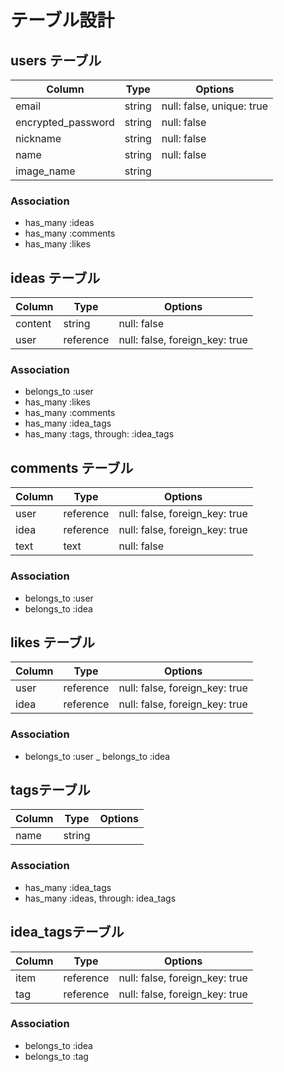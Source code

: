 # テーブル設計

## users テーブル

| Column             | Type    | Options                   |
| ------------------ | ------  | ------------------------- |
| email              | string  | null: false, unique: true |
| encrypted_password | string  | null: false               |
| nickname           | string  | null: false               |
| name               | string  | null: false               |
| image_name         | string  |                           |


### Association

- has_many :ideas
- has_many :comments
- has_many :likes

## ideas テーブル

| Column                 | Type      | Options                        |
| ---------------------- | --------- | ------------------------------ |
| content                | string    | null: false                    |
| user                   | reference | null: false, foreign_key: true |


### Association

- belongs_to :user
- has_many :likes
- has_many :comments
- has_many :idea_tags
- has_many :tags, through: :idea_tags


## comments テーブル

| Column    | Type      | Options                        |
| --------- | --------- | ------------------------------ |
| user      | reference | null: false, foreign_key: true |
| idea      | reference | null: false, foreign_key: true |
| text      | text      | null: false                    |

### Association

- belongs_to :user
- belongs_to :idea



## likes テーブル

| Column   | Type      | Options                        |
| -------- | --------- | ------------------------------ |
| user     | reference | null: false, foreign_key: true |
| idea     | reference | null: false, foreign_key: true |

### Association

- belongs_to :user
_ belongs_to :idea

## tagsテーブル

| Column   | Type      | Options     |
| -------- | --------- | ------------|
| name     | string    |             |

### Association

- has_many :idea_tags
- has_many :ideas, through: idea_tags

## idea_tagsテーブル

| Column   | Type      | Options                        |
| -------- | --------- | ------------------------------ |
| item     | reference | null: false, foreign_key: true |
| tag      | reference | null: false, foreign_key: true |

### Association

- belongs_to :idea
- belongs_to :tag